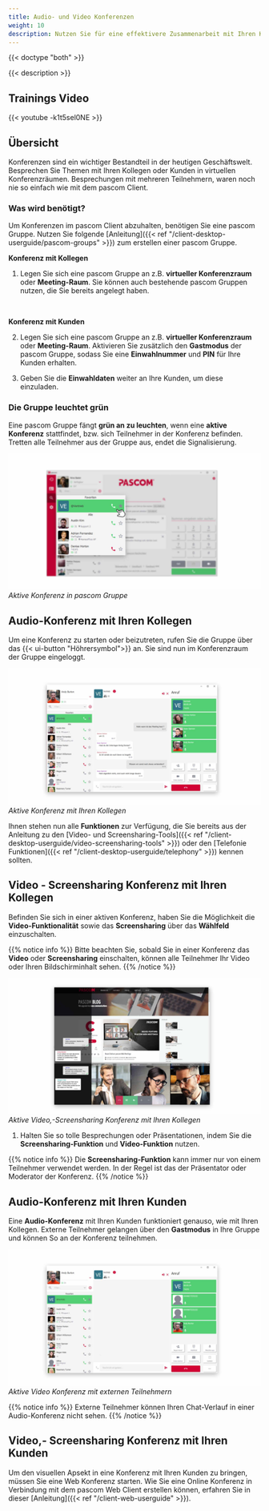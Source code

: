 ```yaml
---
title: Audio- und Video Konferenzen
weight: 10
description: Nutzen Sie für eine effektivere Zusammenarbeit mit Ihren Kollegen und Kunden die Konferenz-Tools des pascom Client
---
```


{{< doctype "both" >}}
 
{{< description >}}

## Trainings Video

{{< youtube -k1t5sel0NE >}} 


## Übersicht


Konferenzen sind ein wichtiger Bestandteil in der heutigen Geschäftswelt. Besprechen Sie Themen mit Ihren Kollegen oder Kunden in virtuellen Konferenzräumen. Besprechungen mit mehreren Teilnehmern, waren noch nie so einfach wie mit dem pascom Client. 

### Was wird benötigt?

Um Konferenzen im pascom Client abzuhalten, benötigen Sie eine pascom Gruppe. Nutzen Sie folgende [Anleitung]({{< ref "/client-desktop-userguide/pascom-groups" >}}) zum erstellen einer pascom Gruppe.

**Konferenz mit Kollegen**

1. Legen Sie sich eine pascom Gruppe an z.B. **virtueller Konferenzraum** oder **Meeting-Raum**. Sie können auch bestehende pascom Gruppen nutzen, die Sie bereits angelegt haben.   
<br />

**Konferenz mit Kunden**

2. Legen Sie sich eine pascom Gruppe an z.B. **virtueller Konferenzraum** oder **Meeting-Raum**. Aktivieren Sie zusätzlich den **Gastmodus** der pascom Gruppe, sodass Sie eine **Einwahlnummer** und **PIN** für Ihre Kunden erhalten. 

3. Geben Sie die **Einwahldaten** weiter an Ihre Kunden, um diese einzuladen.

### Die Gruppe leuchtet grün

Eine pascom Gruppe fängt **grün an zu leuchten**, wenn eine **aktive Konferenz** stattfindet, bzw. sich Teilnehmer in der Konferenz befinden. Tretten alle Teilnehmer aus der Gruppe aus, endet die Signalisierung.

![Aktive Konferenz in pascom Gruppe](active_conference.de.jpg)
*Aktive Konferenz in pascom Gruppe*
</br>

## Audio-Konferenz mit Ihren Kollegen

Um eine Konferenz zu starten oder beizutreten, rufen Sie die Gruppe über das {{< ui-button "Höhrersymbol">}} an. Sie sind nun im Konferenzraum der Gruppe eingeloggt.


![Aktive Konferenz mit Kollegen](active_conference_intern.de.jpg)
*Aktive Konferenz mit Ihren Kollegen*
</br>

Ihnen stehen nun alle **Funktionen** zur Verfügung, die Sie bereits aus der Anleitung zu den [Video- und Screensharing-Tools]({{< ref "/client-desktop-userguide/video-screensharing-tools" >}}) oder den [Telefonie Funktionen]({{< ref "/client-desktop-userguide/telephony" >}}) kennen sollten. 

## Video - Screensharing Konferenz mit Ihren Kollegen

Befinden Sie sich in einer aktiven Konferenz, haben Sie die Möglichkeit die **Video-Funktionalität** sowie das **Screensharing** über das **Wählfeld** einzuschalten. 

{{% notice info %}}
Bitte beachten Sie, sobald Sie in einer Konferenz das **Video** oder **Screensharing** einschalten, können alle Teilnehmer Ihr Video oder Ihren Bildschirminhalt sehen.
{{% /notice %}}


![Aktive Video Konferenz mit Kollegen](active_video_screensharing_conference.jpg)
*Aktive Video,-Screensharing Konferenz mit Ihren Kollegen*
</br>

1. Halten Sie so tolle Besprechungen oder Präsentationen, indem Sie die **Screensharing-Funktion** und **Video-Funktion** nutzen.

{{% notice info %}}
Die **Screensharing-Funktion** kann immer nur von einem Teilnehmer verwendet werden. In der Regel ist das der Präsentator oder Moderator der Konferenz.
{{% /notice %}}

## Audio-Konferenz mit Ihren Kunden

Eine **Audio-Konferenz** mit Ihren Kunden funktioniert genauso, wie mit Ihren Kollegen. Externe Teilnehmer gelangen über den **Gastmodus** in Ihre Gruppe und können So an der Konferenz teilnehmen. 

![Aktive Video Konferenz mit externen Teilnehmern](active_conference_extern.de.jpg)
*Aktive Video Konferenz mit externen Teilnehmern*
</br>

{{% notice info %}}
Externe Teilnehmer können Ihren Chat-Verlauf in einer Audio-Konferenz nicht sehen. 
{{% /notice %}}

## Video,- Screensharing Konferenz mit Ihren Kunden

Um den visuellen Apsekt in eine Konferenz mit Ihren Kunden zu bringen, müssen Sie eine Web Konferenz starten. Wie Sie eine Online Konferenz in Verbindung mit dem pascom Web Client erstellen können, erfahren Sie in dieser [Anleitung]({{< ref "/client-web-userguide" >}}).

